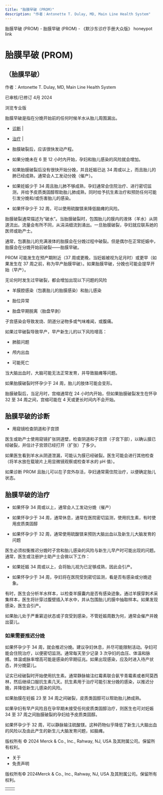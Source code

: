 ```yaml
---
title: "胎膜早破 (PROM)"
description: "作者：Antonette T. Dulay, MD, Main Line Health System"
---
```


﻿胎膜早破 (PROM) - 胎膜早破 (PROM) - 《默沙东诊疗手册大众版》 honeypot link

# 胎膜早破 (PROM)

## （胎膜早破）

作者：Antonette T. Dulay, MD, Main Line Health System

已审核/已修订 4月 2024

浏览专业版

胎膜早破是指在分娩开始前的任何时候羊水从胎儿周围漏出。

- [诊断](#诊断_v89427856_zh) \|
- [治疗](#治疗_v89427865_zh) \|

- 胎膜破裂后，应该很快发动产程。

- 如果分娩未在 6 至 12 小时内开始，孕妇和胎儿感染的风险就会增加。

- 如果胎膜破裂后没有很快开始分娩，并且妊娠已达 34 周或以上，而且胎儿的肺已经成熟，通常会人工发动分娩（催产）。

- 如果妊娠少于 34 周且胎儿肺不够成熟，孕妇通常会住院治疗、进行密切监测，并给予皮质类固醇帮助胎儿肺成熟，同时给予抗生素治疗和预防任何可能引发分娩和/或伤害胎儿的感染。

- 如果怀孕少于 32 周，可以使用硫酸镁来降低脑瘫的风险。


胎膜破裂通常描述为“破水”。当胎膜破裂时，包围胎儿的膜内的液体（羊水）从阴道流出。流量会有所不同，从涓涓细流到涌出。一旦胎膜破裂，孕妇就应联系她的医师或助产士。

通常，包裹胎儿的充满液体的胎膜会在分娩过程中破裂。但是偶尔在正常妊娠中，胎膜会在分娩开始前破裂——胎膜早破。

PROM 可能发生在预产期附近（37 周或更晚，当妊娠被视为足月时）或更早（如果发生在 37 周之前，称为早产胎膜早破）。如果胎膜早破，分娩也可能会提早开始（早产）。

无论何时发生过早破裂，都会增加出现以下问题的风险

- 羊膜腔感染（包裹胎儿的胎膜感染）和胎儿感染

- 胎位异常

- 胎盘早期脱离（胎盘早剥）


子宫感染会导致发烧、阴道分泌物多或气味难闻，或腹痛。

如果过早破裂导致早产，早产新生儿的以下风险增高：

- 肺脏问题

- 颅内出血

- 可能死亡


当大脑出血时，大脑可能无法正常发育，并导致脑瘫等问题。

如果胎膜破裂时怀孕少于 24 周，胎儿的肢体可能会变形。

胎膜破裂后，当足月时，宫缩通常在 24 小时内开始，但如果胎膜破裂发生在怀孕 32 至 34 周之间，宫缩可能在 4 天或更长时间内不会开始。

## 胎膜早破的诊断

- 用窥镜检查阴道和子宫颈


医生或助产士使用窥镜扩张阴道壁，检查阴道和子宫颈（子宫下部），以确认膜已经破裂，并估计子宫颈已经打开（扩张）了多少。

如果医生看到羊水从阴道泄漏，可能认为膜已经破裂。医生可能会进行其他检查（将羊水放在载玻片上用显微镜观察或检查羊水的 pH 值）。

如果诊断 PROM 且胎儿可以在子宫外存活，孕妇通常需住院治疗，以便确定胎儿状态。

## 胎膜早破的治疗

- 如果怀孕 34 周或以上，通常会人工发动分娩（催产）

- 如果怀孕少于 34 周，通常休息，通常在医院密切监测，使用抗生素，有时使用皮质类固醇

- 如果怀孕少于 32 周，通常使用硫酸镁来预防大脑出血以及新生儿大脑发育的问题


医生必须权衡推迟分娩时子宫和胎儿感染的风险与新生儿早产时可能出现的问题。通常，医生或注册护士助产士会做以下工作：

- 如果妊娠 34 周或以上，会将胎儿视为已足够成熟，因此会引产。

- 如果怀孕少于 34 周，孕妇将在医院受到密切监测，看是否有感染或分娩迹象。


有时，医生会分析羊水样本，以检查羊膜囊内是否有感染迹象。通过羊膜穿刺术采集样本，医生将针穿过腹壁插入羊水中，并从包围胎儿的膜中抽取样本。如果发现感染，医生会引产。

如果胎儿处于严重窘迫状态或子宫受到感染，不管妊娠周数为何，通常会催产并娩出婴儿。

### 如果需要推迟分娩

如果怀孕少于 34 周，就会推迟分娩。建议孕妇休息，并尽可能限制活动。孕妇可能会住院治疗，以便密切监测。通常每天至少记录 3 次孕妇的血压、体温和脉搏。体温或脉率增高可能是感染的早期征兆。如果出现感染，应及时进入待产状态，并分娩婴儿。

证实已经破裂时开始使用抗生素。通常静脉输注红霉素联合氨苄青霉素或者阿莫西林，然后继续口服抗生素几天。抗生素用于治疗可能引发分娩的感染，以推迟分娩，并降低新生儿感染的风险。

如果胎膜在妊娠 23 至 34 周之间破裂，皮质类固醇可以帮助胎儿肺成熟。

如果孕妇有早产风险且在孕早期未接受任何皮质类固醇治疗，则医生也可对妊娠 34 至 37 周之间胎膜破裂的孕妇给予皮质类固醇。

如果怀孕少于 32 周，可以静脉输注硫酸镁。这种药物似乎降低了新生儿大脑出血的风险以及由此产生的新生儿大脑发育问题，如脑瘫。



版权所有 © 2024
Merck & Co., Inc., Rahway, NJ, USA 及其附属公司。保留所有权利。

- 关于
- 免责声明

版权所有© 2024Merck & Co., Inc., Rahway, NJ, USA 及其附属公司。保留所有权利。

|     |     |
| --- | --- |
|  |  |